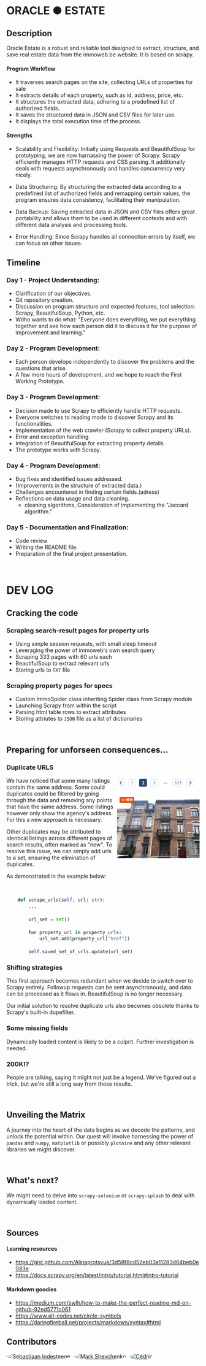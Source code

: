 # ORACLE ● ESTATE

## Description

Oracle Estate is a robust and reliable tool designed to extract, structure, and save real estate data from the immoweb.be website. It is based on scrapy.

#### Program Workflow

* It traverses search pages on the site, collecting URLs of properties for sale
* It extracts details of each property, such as id, address, price, etc.
* It structures the extracted data, adhering to a predefined list of authorized fields.
* It saves the structured data in JSON and CSV files for later use.
* It displays the total execution time of the process.

#### Strengths
* Scalability and Flexibility: Initially using Requests and BeautifulSoup for prototyping, we are now harnassing the power of Scrapy. Scrapy efficiently manages HTTP requests and CSS parsing. It additionally deals with requests asynchronously and handles concurrency very nicely.

* Data Structuring: By structuring the extracted data according to a predefined list of authorized fields and remapping certain values, the program ensures data consistency, facilitating their manipulation.

* Data Backup: Saving extracted data in JSON and CSV files offers great portability and allows them to be used in different contexts and with different data analysis and processing tools.

* Error Handling: Since Scrapy handles all connection errors by itself, we can focus on other issues.


## Timeline

### Day 1 - Project Understanding:
- Clarification of our objectives.
- Git repository creation.
- Discussion on program structure and expected features, tool selection: Scrapy, BeautifulSoup, Python, etc.
- Wdho wants to do what:
    "Everyone does everything, we put everything together and see how each person did it
     to discuss it for the purpose of improvement and learning."

### Day 2 - Program Development:
- Each person develops independently to discover the problems and the questions that arise.
- A few more hours of development, and we hope to reach the First Working Prototype.

### Day 3 - Program Development:
- Decision made to use Scrapy to efficiently handle HTTP requests.
- Everyone switches to reading mode to discover Scrapy and its functionalities.
- Implementation of the web crawler (Scrapy to collect property URLs).
- Error and exception handling.
- Integration of BeautifulSoup for extracting property details.
- The prototype works with Scrapy.

### Day 4 - Program Development:
- Bug fixes and identified issues addressed.
- (Improvements in the structure of extracted data.)
- Challenges encountered in finding certain fields.(adress)
- Reflections on data usage and data cleaning.
  - cleaning algorithms, Consideration of implementing the "Jaccard algorithm."

### Day 5 - Documentation and Finalization:
- Code review
- Writing the README file.
- Preparation of the final project presentation.

<br>

# DEV LOG

## Cracking the code

### Scraping search-result pages for property urls
- Using simple session requests, with small sleep timeout
- Leveraging the power of immoweb's own search query
- Scraping 333 pages with 60 urls each
- BeautifulSoup to extract relevant urls
- Storing urls to `TXT` file

### Scraping property pages for specs
- Custom ImmoSpider class inheriting Spider class from Scrapy module
- Launching Scrapy from within the script
- Parsing html table rows to extract attributes
- Storing attriutes to `JSON` file as a list of dictionaries

<br>

## Preparing for unforseen consequences...

### Duplicate URLS
<img src="duplicates.png" align="right" width="225px"/>

We have noticed that some many listings contain the same address. Some could duplicates could be filtered by going through the data and removing any points that have the same address. Some listings however only show the agency's address. For this a new approach is necessary.

Other duplicates may be attributed to identical listings across different pages of search results, often marked as "new". To resolve this issue, we can simply add urls to a set, ensuring the elimination of duplicates.

As demonstrated in the example below:

<br clear = "right">

```python
    def scrape_urls(self, url: str):
        ...
        
        url_set = set()
        
        for property_url in property_urls:
            url_set.add(property_url["href"])

        self.saved_set_of_urls.update(url_set)
```

### Shifting strategies
This first approach becomes redundant when we decide to switch over to Scrapy entirely. Followup requests can be sent asynchronously, and data can be processed as it flows in. BeautifulSoup is no longer necessary.

Our initial solution to resolve duplicate urls also becomes obsolete thanks to Scrapy's built-in dupefilter.

### Some missing fields
Dynamically loaded content is likely to be a culprit. Further investigation is needed.

### 200K!?
People are talking, saying it might not just be a legend. We've figured out a trick, but we're still a long way from those results.

<br>

## Unveiling the Matrix

A journey into the heart of the data begins as we decode the patterns, and unlock the potential within. Our quest will involve harnessing the power of `pandas` and `numpy`, `matplotlib` or possibly `plotnine` and any other relevant libraries we might discover.

<br>

## What's next?

We might need to delve into `scrapy-selenium` or `scrapy-splash` to deal with dynamically loaded content.

<br>

## Sources

#### Learning resources
- https://gist.github.com/Alinaprotsyuk/3d58f8cd52eb03a11283d64beb0e083e
- https://docs.scrapy.org/en/latest/intro/tutorial.html#intro-tutorial

#### Markdown goodies
- https://medium.com/swlh/how-to-make-the-perfect-readme-md-on-github-92ed5771c061
- https://www.alt-codes.net/circle-symbols
- https://daringfireball.net/projects/markdown/syntax#html

## Contributors

<div style="display: flex; align-items: center;">
    <a href="https://github.com/Huraqan">
        <img src="https://github.com/Huraqan.png" alt="Sebastiaan Indesteege" style="border-radius: 50%; width: 200px; height: 200px; margin-right: 10px;">
    </a>
    <a href="https://github.com/pr0fi7">
        <img src="https://github.com/pr0fi7.png" alt="Mark Shevchenko" style="border-radius: 50%; width: 200px; height: 200px; margin-right: 10px;">
    </a>
    <a href="https://github.com/neverforgetthisusername">
        <img src="https://github.com/neverforgetthisusername.png" alt="Cédric" style="border-radius: 50%; width: 200px; height: 200px;">
    </a>
</div>